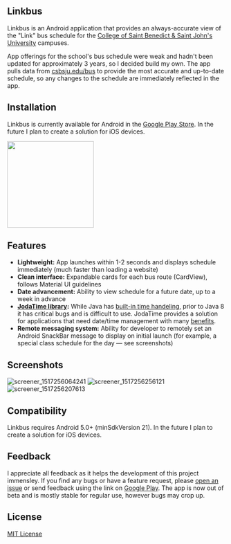 ## Linkbus

Linkbus is an Android application that provides an always-accurate view of the "Link" bus schedule for the [College of Saint Benedict & Saint John's University](https://csbsju.edu/) campuses. 

App offerings for the school's bus schedule were weak and hadn't been updated for approximately 3 years, so I decided build my own. The app pulls data from [csbsju.edu/bus](https://csbsju.edu/bus) to provide the most accurate and up-to-date schedule, so any changes to the schedule are immediately reflected in the app.

## Installation

Linkbus is currently available for Android in the [Google Play Store](https://play.google.com/store/apps/details?id=com.carroll.michael.linkbus). In the future I plan to create a solution for iOS devices.

[<img src="https://user-images.githubusercontent.com/20750745/98448918-d1d99380-20ec-11eb-9262-c95ad1b957ab.png" width="200">](https://play.google.com/store/apps/details?id=com.carroll.michael.linkbus&hl=en_US)

## Features

* **Lightweight:** App launches within 1-2 seconds and displays schedule immediately (much faster than loading a website)
* **Clean interface:** Expandable cards for each bus route (CardView), follows Material UI guidelines 
* **Date advancement:** Ability to view schedule for a future date, up to a week in advance
* **[JodaTime library](https://github.com/dlew/joda-time-android):** While Java has [built-in time handeling](https://docs.oracle.com/javase/7/docs/api/java/util/Calendar.html), prior to Java 8 it has critical bugs and is difficult to use. JodaTime provides a solution for applications that need date/time management with many [benefits](http://www.joda.org/joda-time/#Why_Joda-Time). 
* **Remote messaging system:** Ability for developer to remotely set an Android SnackBar message to display on initial launch (for example, a special class schedule for the day — see screenshots)

## Screenshots

![screener_1517256064241](https://user-images.githubusercontent.com/20750745/36409018-8a509968-15ce-11e8-87e5-848a55300000.png)
![screener_1517256256121](https://user-images.githubusercontent.com/20750745/36409017-8a44ecc6-15ce-11e8-8125-4a57a78c117e.png)
![screener_1517256207613](https://user-images.githubusercontent.com/20750745/36409019-8a5c3cd2-15ce-11e8-9c22-9e5fdc318145.png)

## Compatibility

Linkbus requires Android 5.0+ (minSdkVersion 21). In the future I plan to create a solution for iOS devices.

## Feedback

I appreciate all feedback as it helps the development of this project immensley. If you find any bugs or have a feature request, please [open an issue](https://github.com/MichaelCarroll/linkbus/issues/new) or send feedback using the link on [Google Play](https://play.google.com/store/apps/details?id=com.carroll.michael.linkbus). The app is now out of beta and is mostly stable for regular use, however bugs may crop up.

## License

[MIT License](https://raw.githubusercontent.com/michaelcarroll/linkbus/master/LICENSE)
